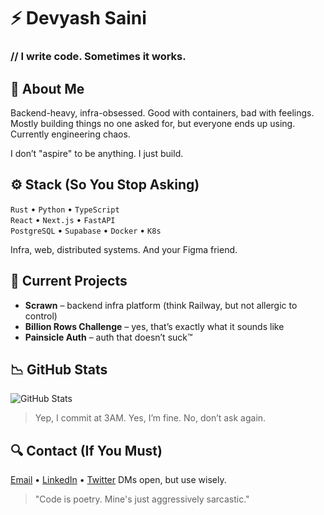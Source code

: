 

# ⚡ Devyash Saini

### // I write code. Sometimes it works.


## 🧠 About Me

Backend-heavy, infra-obsessed.
Good with containers, bad with feelings.
Mostly building things no one asked for, but everyone ends up using.
Currently engineering chaos.

I don’t "aspire" to be anything. I just build.


## ⚙️ Stack (So You Stop Asking)

`Rust` • `Python` • `TypeScript` <br>
`React` • `Next.js` • `FastAPI` <br>
`PostgreSQL` • `Supabase` • `Docker` • `K8s` <br>

Infra, web, distributed systems. And your Figma friend.


## 🧩 Current Projects

* **Scrawn** – backend infra platform (think Railway, but not allergic to control)
* **Billion Rows Challenge** – yes, that’s exactly what it sounds like
* **Painsicle Auth** – auth that doesn’t suck™


## 📉 GitHub Stats

![GitHub Stats](https://github-readme-stats.vercel.app/api?username=TheDevyashSaini\&theme=dark\&hide_border=true\&count_private=true\&show_icons=true)

> Yep, I commit at 3AM. Yes, I’m fine. No, don’t ask again.


## 🔍 Contact (If You Must)

[Email](mailto:thedevyashsaini@gmail.com) • [LinkedIn](https://linkedin.com/in/TheDevyashSaini) • [Twitter](https://twitter.com/TheDevyashSaini)
DMs open, but use wisely.


> "Code is poetry. Mine's just aggressively sarcastic."

